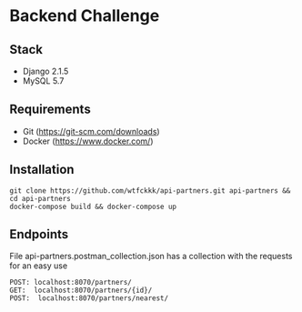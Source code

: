 # Backend Challenge
## Stack
- Django 2.1.5
- MySQL 5.7

## Requirements
- Git (https://git-scm.com/downloads)
- Docker (https://www.docker.com/)

## Installation
```
git clone https://github.com/wtfckkk/api-partners.git api-partners && cd api-partners
docker-compose build && docker-compose up
```

## Endpoints

File api-partners.postman_collection.json has a collection with the requests for an easy use

```
POST: localhost:8070/partners/
GET:  localhost:8070/partners/{id}/
POST:  localhost:8070/partners/nearest/
```

